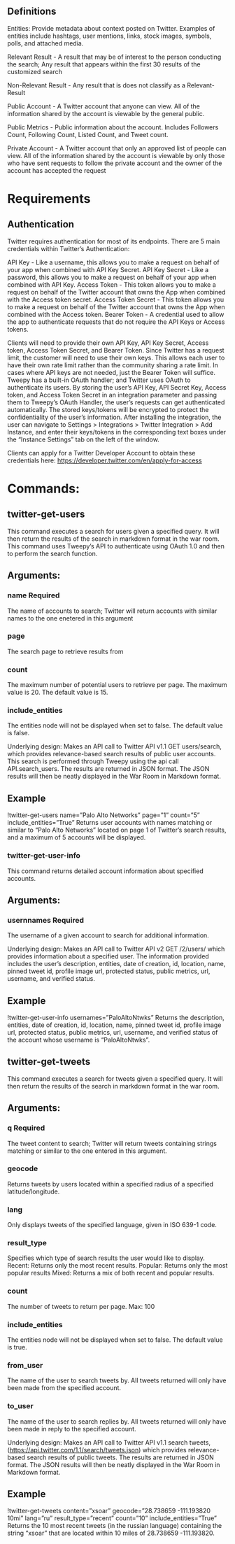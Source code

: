 ## Definitions

Entities: Provide metadata about context posted on Twitter. Examples of entities include hashtags, user mentions, links, stock images, symbols, polls, and attached media.

Relevant Result - A result that may be of interest to the person conducting the search; Any result that appears within the first 30 results of the customized search

Non-Relevant Result - Any result that is does not classify as a Relevant-Result

Public Account - A Twitter account that anyone can view. All of the information shared by the account is viewable by the general public.

Public Metrics - Public information about the account. Includes Followers Count, Following Count, Listed Count, and Tweet count.

Private Account - A Twitter account that only an approved list of people can view. All of the information shared by the account is viewable by only those who have sent requests to follow the private account and the owner of the account has accepted the request

# Requirements

## Authentication

Twitter requires authentication for most of its endpoints. There are 5 main credentials within Twitter’s Authentication:

API Key - Like a username, this allows you to make a request on behalf of your app when combined with API Key Secret.
API Key Secret - Like a password, this allows you to make a request on behalf of your app when combined with API Key.
Access Token - This token allows you to make a request on behalf of the Twitter account that owns the App when combined with the Access token secret.
Access Token Secret - This token allows you to make a request on behalf of the Twitter account that owns the App when combined with the Access token.
Bearer Token - A credential used to allow the app to authenticate requests that do not require the API Keys or Access tokens.

Clients will need to provide their own API Key, API Key Secret, Access token,  Access Token Secret, and Bearer Token. Since Twitter has a request limit, the customer will need to use their own keys. This allows each user to have their own rate limit rather than the community sharing a rate limit. In cases where API keys are not needed, just the Bearer Token will suffice. Tweepy has a built-in OAuth handler; and Twitter uses OAuth to authenticate its users. By storing the user’s API Key, API Secret Key, Access token, and Access Token Secret in an integration parameter and passing them to Tweepy’s OAuth Handler, the user’s requests can get authenticated automatically. The stored keys/tokens will be encrypted to protect the confidentiality of the user’s information. After installing the integration, the user can navigate to Settings > Integrations > Twitter Integration > Add Instance, and enter their keys/tokens in the corresponding text boxes under the “Instance Settings” tab on the left of the window.

Clients can apply for a Twitter Developer Account to obtain these credentials here: https://developer.twitter.com/en/apply-for-access

# Commands:

## twitter-get-users

This command executes a search for users given a specified query. It will then return the results of the search in markdown format in the war room. This command uses Tweepy’s API to authenticate using OAuth 1.0 and then to perform the search function.

## Arguments: 

### name **Required**

The name of accounts to search; Twitter will return accounts with similar names to the one enetered in this argument

### page

The search page to retrieve results from

### count

The maximum number of potential users to retrieve per page. The maximum value is 20. The default value is 15.

### include_entities

The entities node will not be displayed when set to false. The default value is false.

Underlying design:
Makes an API call to Twitter API v1.1 GET users/search, which provides relevance-based search results of public user accounts. This search is performed through Tweepy using the api call API.search_users. The results are returned in JSON format. The JSON results will then be neatly displayed in the War Room in Markdown format.

## Example

!twitter-get-users name=”Palo Alto Networks” page=”1” count=”5” include_entities=”True”
Returns user accounts with names matching or similar to “Palo Alto Networks” located on page 1 of Twitter’s search results, and a maximum of 5 accounts will be displayed. 

### twitter-get-user-info

This command returns detailed account information about specified accounts.
 
## Arguments: 

### usernnames **Required**

The username of a given account to search for additional information.

Underlying design:
Makes an API call to Twitter API v2 GET /2/users/ which provides information about a specified user. The information provided includes the user’s description, entities, date of creation, id, location, name, pinned tweet id, profile image url, protected status, public metrics, url, username, and verified status. 

## Example

!twitter-get-user-info usernames=”PaloAltoNtwks”
Returns the description, entities, date of creation, id, location, name, pinned tweet id, profile image url, protected status, public metrics, url, username, and verified status of the account whose username is “PaloAltoNtwks”.

## twitter-get-tweets

This command executes a search for tweets given a specified query. It will then return the results of the search in markdown format in the war room.

## Arguments:

### q **Required**

The tweet content to search; Twitter will return tweets containing strings matching or similar to the one entered in this argument.

### geocode

Returns tweets by users located within a specified radius of a specified latitude/longitude.

### lang

Only displays tweets of the specified language, given in ISO 639-1 code.

### result_type

Specifies which type of search results the user would like to display. Recent: Returns only the most recent results. Popular: Returns only the most popular results Mixed: Returns a mix of both recent and popular results.

### count

The number of tweets to return per page. Max: 100

### include_entities

The entities node will not be displayed when set to false. The default value is true.

### from_user

The name of the user to search tweets by. All tweets returned will only have been made from the specified account.

### to_user

The name of the user to search replies by. All tweets returned will only have been made in reply to the specified account.

Underlying design:
Makes an API call to Twitter API v1.1 search tweets, (https://api.twitter.com/1.1/search/tweets.json) which provides relevance-based search results of public tweets. The results are returned in JSON format. The JSON results will then be neatly displayed in the War Room in Markdown format.

## Example

!twitter-get-tweets content=”xsoar” geocode=”28.738659 -111.193820 10mi” lang=”ru” result_type=”recent” count=”10” include_entities=”True”
Returns the 10 most recent tweets (in the russian language) containing the string “xsoar” that are located within 10 miles of 28.738659 -111.193820. 
